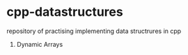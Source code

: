 # cpp-datastructures
 repository of practising implementing data structrures in cpp
 
 1. Dynamic Arrays

